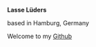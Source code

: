 **Lasse Lüders**

based in Hamburg, Germany

Welcome to my [Github](https://github.com/ziggydizac)

